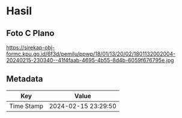 # Hasil

## Foto C Plano

https://sirekap-obj-formc.kpu.go.id/6f3d/pemilu/ppwp/18/01/13/20/02/1801132002004-20240215-230340--41f4faab-4695-4b55-8d4b-6059f676795e.jpg


## Metadata

| Key        | Value               |
| ---------- | ------------------- |
| Time Stamp | 2024-02-15 23:29:50 |



